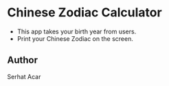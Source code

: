 # Chinese Zodiac Calculator

- This app takes your birth year from users.
-  Print your Chinese Zodiac on the screen.

## Author

Serhat Acar